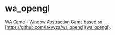 # wa_opengl
WA Game - Window Abstraction Game based on [https://github.com/laxyyza/wa_opengl](wa_opengl).
